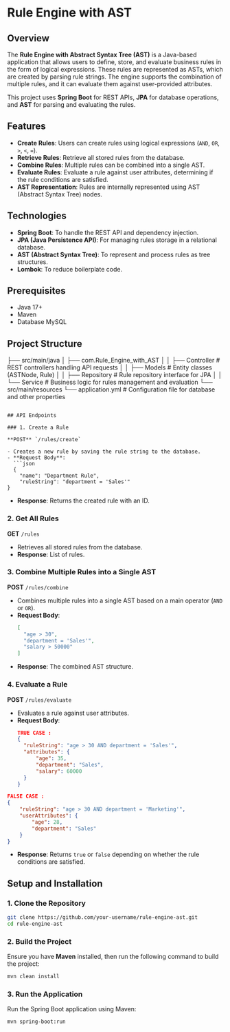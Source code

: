 # Rule Engine with AST

## Overview

The **Rule Engine with Abstract Syntax Tree (AST)** is a Java-based application that allows users to define, store, and evaluate business rules in the form of logical expressions. These rules are represented as ASTs, which are created by parsing rule strings. The engine supports the combination of multiple rules, and it can evaluate them against user-provided attributes.

This project uses **Spring Boot** for REST APIs, **JPA** for database operations, and **AST** for parsing and evaluating the rules.

## Features

- **Create Rules**: Users can create rules using logical expressions (`AND`, `OR`, `>`, `<`, `=`).
- **Retrieve Rules**: Retrieve all stored rules from the database.
- **Combine Rules**: Multiple rules can be combined into a single AST.
- **Evaluate Rules**: Evaluate a rule against user attributes, determining if the rule conditions are satisfied.
- **AST Representation**: Rules are internally represented using AST (Abstract Syntax Tree) nodes.

## Technologies

- **Spring Boot**: To handle the REST API and dependency injection.
- **JPA (Java Persistence API)**: For managing rules storage in a relational database.
- **AST (Abstract Syntax Tree)**: To represent and process rules as tree structures.
- **Lombok**: To reduce boilerplate code.

## Prerequisites

- Java 17+
- Maven
- Database MySQL

## Project Structure

├── src/main/java
│   ├── com.Rule_Engine_with_AST
│   │   ├── Controller       # REST controllers handling API requests
│   │   ├── Models           # Entity classes (ASTNode, Rule)
│   │   ├── Repository       # Rule repository interface for JPA
│   │   └── Service          # Business logic for rules management and evaluation
└── src/main/resources
    └── application.yml      # Configuration file for database and other properties
```

## API Endpoints

### 1. Create a Rule

**POST** `/rules/create`

- Creates a new rule by saving the rule string to the database.
- **Request Body**: 
  ```json
  {
    "name": "Department Rule",
    "ruleString": "department = 'Sales'"
}
  ```
- **Response**: Returns the created rule with an ID.

### 2. Get All Rules

**GET** `/rules`

- Retrieves all stored rules from the database.
- **Response**: List of rules.

### 3. Combine Multiple Rules into a Single AST

**POST** `/rules/combine`

- Combines multiple rules into a single AST based on a main operator (`AND` or `OR`).
- **Request Body**: 
  ```json
  [
    "age > 30",
    "department = 'Sales'",
    "salary > 50000"
  ]
  ```
- **Response**: The combined AST structure.

### 4. Evaluate a Rule

**POST** `/rules/evaluate`

- Evaluates a rule against user attributes.
- **Request Body**:
  ```json
  TRUE CASE :
  {
    "ruleString": "age > 30 AND department = 'Sales'",
    "attributes": {
        "age": 35,
        "department": "Sales",
        "salary": 60000
    }
  }

```json
FALSE CASE :
{
    "ruleString": "age > 30 AND department = 'Marketing'",
    "userAttributes": {
        "age": 28,
        "department": "Sales"
    }
}


  ```
- **Response**: Returns `true` or `false` depending on whether the rule conditions are satisfied.

## Setup and Installation

### 1. Clone the Repository

```bash
git clone https://github.com/your-username/rule-engine-ast.git
cd rule-engine-ast
```

### 2. Build the Project

Ensure you have **Maven** installed, then run the following command to build the project:

```bash
mvn clean install
```

### 3. Run the Application

Run the Spring Boot application using Maven:

```bash
mvn spring-boot:run
```

